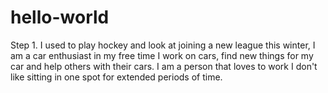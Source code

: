 # hello-world
Step 1.
I used to play hockey and look at joining a new league this winter, I am a car enthusiast in my free time I work on cars, find new things for my car and help others with their cars. 
I am a person that loves to work I don't like sitting in one spot for extended periods of time. 
